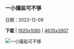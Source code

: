 ### 一小撮盐可不够

日期：2022-12-09

**下载**  |  [1920x1080](https://cn.bing.com/th?id=OHR.SaltDesert_ZH-CN4728398785_1920x1080.jpg)  |  [4635x2607](https://cn.bing.com/th?id=OHR.SaltDesert_ZH-CN4728398785_UHD.jpg)

![一小撮盐可不够](https://cn.bing.com/th?id=OHR.SaltDesert_ZH-CN4728398785_1920x1080.jpg "玻利维亚的乌尤尼盐沼 (© Theo Allofs/Minden Pictures)")

